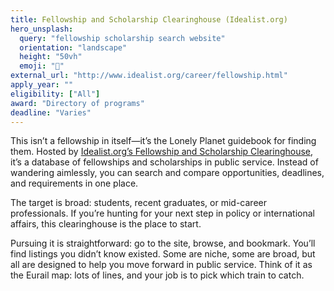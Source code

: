 ```yaml
---
title: Fellowship and Scholarship Clearinghouse (Idealist.org)
hero_unsplash:
  query: "fellowship scholarship search website"
  orientation: "landscape"
  height: "50vh"
  emoji: "🔎"
external_url: "http://www.idealist.org/career/fellowship.html"
apply_year: ""
eligibility: ["All"]
award: "Directory of programs"
deadline: "Varies"
---
```


This isn’t a fellowship in itself—it’s the Lonely Planet guidebook for finding them. Hosted by [Idealist.org’s Fellowship and Scholarship Clearinghouse](http://www.idealist.org/career/fellowship.html), it’s a database of fellowships and scholarships in public service. Instead of wandering aimlessly, you can search and compare opportunities, deadlines, and requirements in one place.

The target is broad: students, recent graduates, or mid-career professionals. If you’re hunting for your next step in policy or international affairs, this clearinghouse is the place to start.

Pursuing it is straightforward: go to the site, browse, and bookmark. You’ll find listings you didn’t know existed. Some are niche, some are broad, but all are designed to help you move forward in public service. Think of it as the Eurail map: lots of lines, and your job is to pick which train to catch.